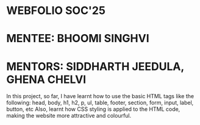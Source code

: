 # WEBFOLIO SOC'25
# MENTEE: BHOOMI SINGHVI
# MENTORS: SIDDHARTH JEEDULA, GHENA CHELVI
In this project, so far, I have learnt how to use the basic HTML tags like the following:
  head, body, h1, h2, p, ul, table, footer, section, form, input, label, button, etc
Also, learnt how CSS styling is applied to the HTML code, making the website more attractive and colourful. 
